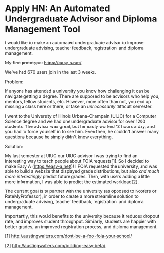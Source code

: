 # Apply HN: An Automated Undergraduate Advisor and Diploma Management Tool

I would like to make an automated undergraduate advisor to improve: undergraduate advising, teacher feedback, registration, and diploma management.<p>My first prototype: <a href="https:&#x2F;&#x2F;easy-a.net&#x2F;" rel="nofollow">https:&#x2F;&#x2F;easy-a.net&#x2F;</a><p>We&#x27;ve had 670 users join in the last 3 weeks.<p>Problem:<p>If anyone has attended a university you know how challenging it can be navigate getting a degree. There are supposed to be advisors who help you, mentors, fellow students, etc. However, more often than not, you end up missing a class here or there, or take an <i>unnecessarily</i> difficult semester.<p>I went to the University of Illinois Urbana-Champain (UIUC) for a Computer Science degree and we had one undergraduate advisor for over 1200 students. The advisor was great, but he easily worked 12 hours a day, and you had to force yourself in to see him. Even then, he couldn&#x27;t answer many questions because he simply didn&#x27;t know everything.<p>Solution:<p>My last semester at UIUC our UIUC advisor I was trying to find an interesting way to teach people about FOIA requests[1]. So I decided to make Easy A (<a href="https:&#x2F;&#x2F;easy-a.net&#x2F;" rel="nofollow">https:&#x2F;&#x2F;easy-a.net&#x2F;</a>)! I FOIA requested the university, and was able to build a website that displayed grade distributions, but also <i>and much more interestingly</i> predict future grades. Then, with users adding a little more information, I was able to predict the estimated workload[2].<p>The current goal is to partner with the university (as opposed to Koofers or RateMyProfessor), in order to create a more streamline solution to undergraduate advising, teacher feedback, registration, and diploma management.<p>Importantly, this would benefits to the university because it reduces dropout rate, and improves student throughput. Similarly, students are happier with better grades, an improved registration process, and diploma management.<p>[1] <a href="http:&#x2F;&#x2F;austingwalters.com&#x2F;dont-be-a-fool-foia-your-school&#x2F;" rel="nofollow">http:&#x2F;&#x2F;austingwalters.com&#x2F;dont-be-a-fool-foia-your-school&#x2F;</a><p>[2] <a href="http:&#x2F;&#x2F;austingwalters.com&#x2F;building-easy-beta&#x2F;" rel="nofollow">http:&#x2F;&#x2F;austingwalters.com&#x2F;building-easy-beta&#x2F;</a>
